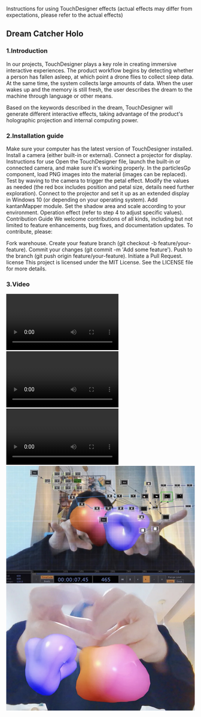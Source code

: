 Instructions for using TouchDesigner effects (actual effects may differ from expectations, please refer to the actual effects)

## Dream Catcher Holo
### 1.Introduction
In our projects, TouchDesigner plays a key role in creating immersive interactive experiences. The product workflow begins by detecting whether a person has fallen asleep, at which point a drone flies to collect sleep data. At the same time, the system collects large amounts of data. When the user wakes up and the memory is still fresh, the user describes the dream to the machine through language or other means.

Based on the keywords described in the dream, TouchDesigner will generate different interactive effects, taking advantage of the product's holographic projection and internal computing power.

### 2.Installation guide
Make sure your computer has the latest version of TouchDesigner installed.
Install a camera (either built-in or external).
Connect a projector for display.
Instructions for use
Open the TouchDesigner file, launch the built-in or connected camera, and make sure it's working properly.
In the particlesGp component, load PNG images into the material (images can be replaced).
Test by waving to the camera to trigger the petal effect.
Modify the values as needed (the red box includes position and petal size, details need further exploration).
Connect to the projector and set it up as an extended display in Windows 10 (or depending on your operating system).
Add kantanMapper module.
Set the shadow area and scale according to your environment.
Operation effect (refer to step 4 to adjust specific values).
Contribution Guide
We welcome contributions of all kinds, including but not limited to feature enhancements, bug fixes, and documentation updates. To contribute, please:

Fork warehouse.
Create your feature branch (git checkout -b feature/your-feature).
Commit your changes (git commit -m 'Add some feature').
Push to the branch (git push origin feature/your-feature).
Initiate a Pull Request.
license
This project is licensed under the MIT License. See the LICENSE file for more details.
### 3.Video
![touchdesigner 1124.mov](https://github.com/Maria0413/DreamCatcher-Holo-touchdesigner/blob/main/video/touchdesigner-1124.mov)  
![touchdesigner 1124 2.mov](https://github.com/Maria0413/DreamCatcher-Holo-touchdesigner/blob/main/video/touchdesigner-1124-2.mov)  
![touchdesigner 1124 3.mov](https://github.com/Maria0413/DreamCatcher-Holo-touchdesigner/blob/main/video/touchdesigner-1124-3.mp4)  
![image](https://github.com/Maria0413/DreamCatcher-Holo-touchdesigner/blob/main/video/IMG_6740.jpg)
